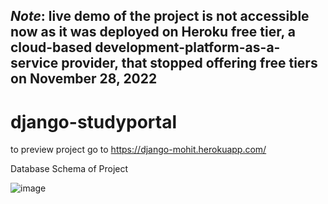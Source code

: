 ***Note*: live demo of the project is not accessible now as it was deployed on Heroku free tier, a cloud-based development-platform-as-a-service provider, that stopped offering free tiers on November 28, 2022**
--------------------


# django-studyportal


to preview project go to https://django-mohit.herokuapp.com/


Database Schema of Project

![image](https://user-images.githubusercontent.com/65280321/127781377-c223d9c7-512b-4fb1-b7b4-4564b0e06855.png)


